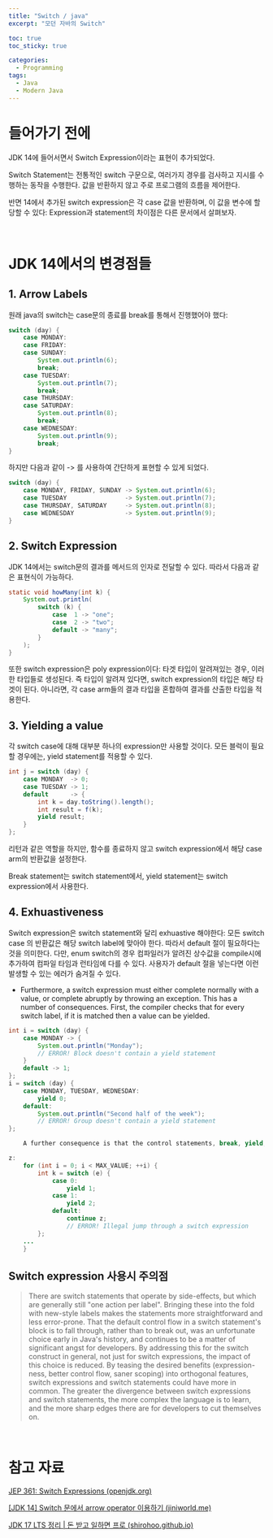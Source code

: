 ```yaml
---
title: "Switch / java"
excerpt: "모던 자바의 Switch"

toc: true
toc_sticky: true

categories:
  - Programming
tags:
  - Java
  - Modern Java
---
```

# 들어가기 전에

JDK 14에 들어서면서 Switch Expression이라는 표현이 추가되었다.

Switch Statement는 전통적인 switch 구문으로, 여러가지 경우를 검사하고 지시를 수행하는 동작을 수행한다. 값을 반환하지 않고 주로 프로그램의 흐름을 제어한다.

반면 14에서 추가된 switch expression은 각 case 값을 반환하며, 이 값을 변수에 할당할 수 있다: Expression과 statement의 차이점은 다른 문서에서 살펴보자.

<br>

# JDK 14에서의 변경점들
## 1. Arrow Labels

원래 java의 switch는 case문의 종료를 break를 통해서 진행했어야 했다:

```java
switch (day) {
    case MONDAY:
    case FRIDAY:
    case SUNDAY:
        System.out.println(6);
        break;
    case TUESDAY:
        System.out.println(7);
        break;
    case THURSDAY:
    case SATURDAY:
        System.out.println(8);
        break;
    case WEDNESDAY:
        System.out.println(9);
        break;
}
```

하지만 다음과 같이 -> 를 사용하여 간단하게 표현할 수 있게 되었다.

```java
switch (day) {
    case MONDAY, FRIDAY, SUNDAY -> System.out.println(6);
    case TUESDAY                -> System.out.println(7);
    case THURSDAY, SATURDAY     -> System.out.println(8);
    case WEDNESDAY              -> System.out.println(9);
}
```
 
## 2. Switch Expression

JDK 14에서는 switch문의 결과를 메서드의 인자로 전달할 수 있다. 따라서 다음과 같은 표현식이 가능하다.

```java
static void howMany(int k) {
    System.out.println(
        switch (k) {
            case  1 -> "one";
            case  2 -> "two";
            default -> "many";
        }
    );
}
```

또한 switch expression은 poly expression이다: 타겟 타입이 알려져있는 경우, 이러한 타입들로 생성된다. 즉 타입이 알려져 있다면, switch expression의 타입은 해당 타겟이 된다. 아니라면, 각 case arm들의 결과 타입을 혼합하여 결과를 산출한 타입을 적용한다.

## 3. Yielding a value

각 switch case에 대해 대부분 하나의  expression만 사용할 것이다. 모든 블럭이 필요할 경우에는, yield statement를 적용할 수 있다.

```java
int j = switch (day) {
    case MONDAY  -> 0;
    case TUESDAY -> 1;
    default      -> {
        int k = day.toString().length();
        int result = f(k);
        yield result;
    }
};
```

리턴과 같은 역할을 하지만, 함수를 종료하지 않고 switch expression에서 해당 case arm의 반환값을 설정한다.

Break statement는 switch statement에서, yield statement는 switch expression에서 사용한다.

 
## 4. Exhuastiveness

Switch expression은 switch statement와 달리 exhuastive 해야한다: 모든 switch case 의 반환값은 해당 switch label에 맞아야 한다. 따라서 default 절이 필요하다는 것을 의미한다. 다만, enum switch의 경우 컴파일러가 알려진 상수값을 compile시에 추가하여 컴파일 타임과 런타임에 다를 수 있다. 사용자가 default 절을 넣는다면 이런 발생할 수 있는 에러가 숨겨질 수 있다.

- Furthermore, a switch expression must either complete normally with a value, or complete abruptly by throwing an exception. This has a number of consequences. First, the compiler checks that for every switch label, if it is matched then a value can be yielded.

```java
int i = switch (day) {
    case MONDAY -> {
        System.out.println("Monday"); 
        // ERROR! Block doesn't contain a yield statement
    }
    default -> 1;
};
i = switch (day) {
    case MONDAY, TUESDAY, WEDNESDAY: 
        yield 0;
    default: 
        System.out.println("Second half of the week");
        // ERROR! Group doesn't contain a yield statement
};

    A further consequence is that the control statements, break, yield, return and continue, cannot jump through a switch expression, such as in the following:

z: 
    for (int i = 0; i < MAX_VALUE; ++i) {
        int k = switch (e) { 
            case 0:  
                yield 1;
            case 1:
                yield 2;
            default: 
                continue z; 
                // ERROR! Illegal jump through a switch expression 
        };
    ...
    }
```
 
## Switch expression 사용시 주의점

>There are switch statements that operate by side-effects, but which are generally still "one action per label". Bringing these into the fold with new-style labels makes the statements more straightforward and less error-prone.
>That the default control flow in a switch statement's block is to fall through, rather than to break out, was an unfortunate choice early in Java's history, and continues to be a matter of significant angst for developers. By addressing this for the switch construct in general, not just for switch expressions, the impact of this choice is reduced.
>By teasing the desired benefits (expression-ness, better control flow, saner scoping) into orthogonal features, switch expressions and switch statements could have more in common. The greater the divergence between switch expressions and switch statements, the more complex the language is to learn, and the more sharp edges there are for developers to cut themselves on.

 <br>

# 참고 자료

[JEP 361: Switch Expressions (openjdk.org)](https://openjdk.org/jeps/361)

[[JDK 14] Switch 문에서 arrow operator 이용하기 (jiniworld.me)](https://blog.jiniworld.me/161#recentComments)

[JDK 17 LTS 정리 | 돈 받고 일하면 프로 (shirohoo.github.io)](https://shirohoo.github.io/backend/java/2022-01-27-jdk17-lts/#switch-expression)